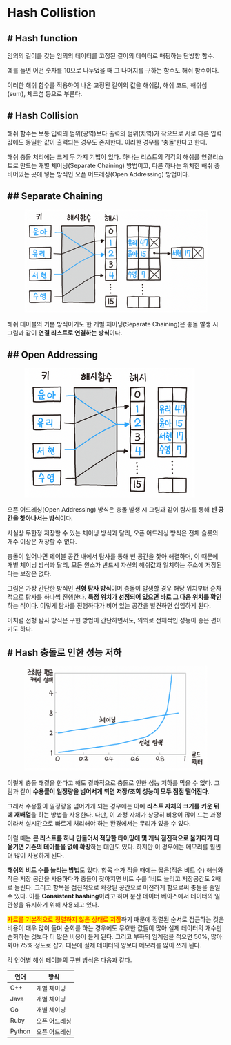 # Hash Collistion

## # Hash function

임의의 길이를 갖는 임의의 데이터를 고정된 길이의 데이터로 매핑하는 단방향 함수.

예를 들면 어떤 숫자를 10으로 나누었을 때 그 나머지를 구하는 함수도 해쉬 함수이다.



이러한 해쉬 함수를 적용하여 나온 고정된 길이의 값을 해쉬값, 해쉬 코드, 해쉬섬(sum), 체크섬 등으로 부른다.



## # Hash Collision

해쉬 함수는 보통 입력의 범위(공역)보다 출력의 범위(치역)가 작으므로 서로 다른 입력값에도 동일한 값이 출력되는 경우도 존재한다. 이러한 경우를 '충돌'한다고 한다.



해쉬 충돌 처리에는 크게 두 가지 기법이 있다. 하나는 리스트의 각각의 해쉬를 연결리스트로 만드는 개별 체이닝(Separate Chaining) 방법이고, 다른 하나는 위치한 해쉬 중 비어있는 곳에 넣는 방식인 오픈 어드레싱(Open Addressing) 방법이다.



## ## Separate Chaining

<figure><img src=".gitbook/assets/image (1).png" alt=""><figcaption></figcaption></figure>

해쉬 테이블의 기본 방식이기도 한 개별 체이닝(Separate Chaining)은 충돌 발생 시 그림과 같이 **연결 리스트로 연결하는 방식**이다.

## ## Open Addressing

<figure><img src=".gitbook/assets/image (3).png" alt=""><figcaption></figcaption></figure>

오픈 어드레싱(Open Addressing) 방식은 충돌 발생 시 그림과 같이 탐사를 통해 **빈 공간을 찾아나서는 방식**이다.&#x20;

사실상 무한정 저장할 수 있는 체이닝 방식과 달리, 오픈 어드레싱 방식은 전체 슬롯의 개수 이상은 저장할 수 없다.&#x20;

충돌이 일어나면 테이블 공간 내에서 탐사를 통해 빈 공간을 찾아 해결하며, 이 때문에 개별 체이닝 방식과 달리, 모든 원소가 반드시 자신의 해쉬값과 일치하는 주소에 저장된다는 보장은 없다.

그림은 가장 간단한 방식인 **선형 탐사 방식**이며 충돌이 발생할 경우 해당 위치부터 순차적으로 탐사를 하나씩 진행한다. **특정 위치가 선점되어 있으면 바로 그 다음 위치를 확인**하는 식이다. 이렇게 탐사를 진행하다가 비어 있는 공간을 발견하면 삽입하게 된다.&#x20;

이처럼 선형 탐사 방식은 구현 방법이 간단하면서도, 의외로 전체적인 성능이 좋은 편이기도 하다.



## # Hash 충돌로 인한 성능 저하

<figure><img src=".gitbook/assets/image.png" alt=""><figcaption></figcaption></figure>

이렇게 충돌 해결을 한다고 해도 결과적으로 충돌로 인한 성능 저하를 막을 수 없다. 그림과 같이 **수용률이 일정량을 넘어서게 되면 저장/조회 성능이 모두 점점 떨어진다**.&#x20;

그래서 수용률이 일정량을 넘어가게 되는 경우에는 아예 **리스트 자체의 크기를 키운 뒤에 재배열**을 하는 방법을 사용한다. 다만, 이 과정 자체가 상당히 비용이 많이 드는 과정이라서 실시간으로 빠르게 처리해야 하는 환경에서는 무리가 있을 수 있다.&#x20;

이럴 때는 **큰 리스트를 하나 만들어서 적당한 타이밍에 몇 개씩 점진적으로 옮기다가 다 옮기면 기존의 테이블을 없애 확장**하는 대안도 있다. 하지만 이 경우에는 메모리를 훨씬 더 많이 사용하게 된다.

**해쉬의 비트 수를 늘리는 방법**도 있다. 항목 수가 적을 때에는 짧은(적은 비트 수) 해쉬와 작은 저장 공간을 사용하다가 충돌이 잦아지면 비트 수를 1비트 늘리고 저장공간도 2배로 늘린다. 그리고 항목을 점진적으로 확장된 공간으로 이전하게 함으로써 충돌을 줄일 수 있다. 이를 **Consistent hashing**이라고 하며 분산 데이터 베이스에서 데이터의 일관성을 유지하기 위해 사용되고 있다.

<mark style="color:red;">자료를 기본적으로 정렬하지 않은 상태로 저장</mark>하기 때문에 정렬된 순서로 접근하는 것은 비용이 매우 많이 들며 순회를 하는 경우에도 무효한 값들이 많아 실제 데이터의 개수만 순회하는 것보다 더 많은 비용이 들게 된다. 그리고 부하의 임계점을 적으면 50%, 많아봐야 75% 정도로 잡기 때문에 실제 데이터의 양보다 메모리를 많이 쓰게 된다.

각 언어별 해쉬 테이블의 구현 방식은 다음과 같다.

| 언어     | 방식      |
| ------ | ------- |
| C++    | 개별 체이닝  |
| Java   | 개별 체이닝  |
| Go     | 개별 체이닝  |
| Ruby   | 오픈 어드레싱 |
| Python | 오픈 어드레싱 |







